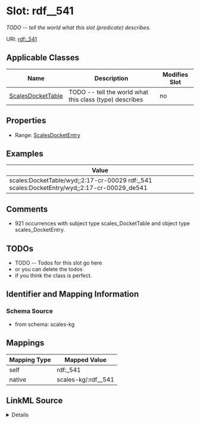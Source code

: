 

# Slot: rdf__541


_TODO -- tell the world what this slot (predicate) describes._





URI: [rdf:_541](http://www.w3.org/1999/02/22-rdf-syntax-ns#_541)



<!-- no inheritance hierarchy -->





## Applicable Classes

| Name | Description | Modifies Slot |
| --- | --- | --- |
| [ScalesDocketTable](../classes/ScalesDocketTable.md) | TODO -- tell the world what this class (type) describes |  no  |







## Properties

* Range: [ScalesDocketEntry](../classes/ScalesDocketEntry.md)






## Examples

| Value |
| --- |
| scales:DocketTable/wyd;;2:17-cr-00029 rdf:_541 scales:DocketEntry/wyd;;2:17-cr-00029_de541 |

## Comments

* 921 occurrences with subject type scales_DocketTable and object type scales_DocketEntry.

## TODOs

* TODO -- Todos for this slot go here
* or you can delete the todos
* if you think the class is perfect.

## Identifier and Mapping Information







### Schema Source


* from schema: scales-kg




## Mappings

| Mapping Type | Mapped Value |
| ---  | ---  |
| self | rdf:_541 |
| native | scales-kg/:rdf__541 |




## LinkML Source

<details>
```yaml
name: rdf__541
description: TODO -- tell the world what this slot (predicate) describes.
todos:
- TODO -- Todos for this slot go here
- or you can delete the todos
- if you think the class is perfect.
comments:
- 921 occurrences with subject type scales_DocketTable and object type scales_DocketEntry.
examples:
- value: scales:DocketTable/wyd;;2:17-cr-00029 rdf:_541 scales:DocketEntry/wyd;;2:17-cr-00029_de541
from_schema: scales-kg
rank: 1000
slot_uri: rdf:_541
alias: rdf__541
domain_of:
- scales_DocketTable
range: scales_DocketEntry

```
</details>